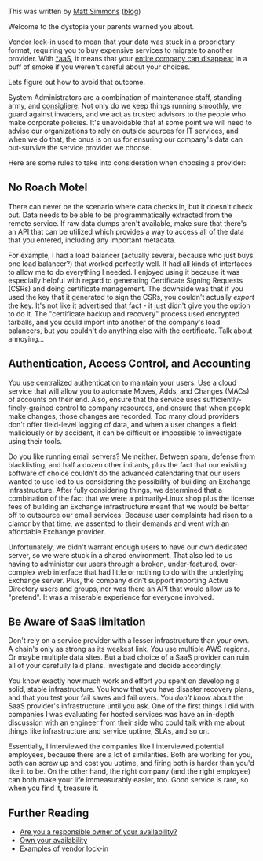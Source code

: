 This was written by [Matt Simmons]() ([blog](http://www.standalone-sysadmin.com/blog/))

Welcome to the dystopia your parents warned you about.

Vendor lock-in used to mean that your data was stuck in a proprietary
format, requiring you to buy expensive services to migrate to another
provider. With [*aaS](http://en.wikipedia.org/wiki/Software_as_a_service), it
means that your [entire company can
disappear](http://www.nbcnews.com/technology/technolog/amazon-web-services-outage-takes-down-netflix-other-sites-1C6611522)
in a puff of smoke if you weren't careful about your choices. 

Lets figure out how to avoid that outcome.

System Administrators are a combination of maintenance staff, standing
army, and [consigliere](http://en.wikipedia.org/wiki/Consigliere). Not only do
we keep things running smoothly, we guard against invaders, and we act as
trusted advisors to the people who make corporate policies. It's unavoidable
that at some point we will need to advise our organizations to rely on outside
sources for IT services, and when we do that, the onus is on us for ensuring
our company's data can out-survive the service provider we choose.

Here are some rules to take into consideration when choosing a provider:

##  No Roach Motel

There can never be the scenario where data checks in, but it doesn't
check out. Data needs to be able to be programmatically extracted from
the remote service. If raw data dumps aren't available, make sure that
there's an API that can be utilized which provides a way to access all
of the data that you entered, including any important metadata.

For example, I had a load balancer (actually several, because who just buys one
load balancer?) that worked perfectly well. It had all kinds of interfaces to
allow me to do everything I needed. I enjoyed using it because it was
especially helpful with regard to generating Certificate Signing Requests
(CSRs) and doing certificate management. The downside was that if you used the
key that it generated to sign the CSRs, you couldn't actually *export* the key.
It's not like it advertised that fact - it just didn't give you the option to
do it.  The "certificate backup and recovery" process used encrypted tarballs,
and you could import into another of the company's load balancers, but you
couldn't do anything else with the certificate. Talk about annoying...

## Authentication, Access Control, and Accounting

You use centralized authentication to maintain your users. Use a cloud
service that will allow you to automate Moves, Adds, and Changes
(MACs) of accounts on their end. Also, ensure that the service uses
sufficiently-finely-grained control to company resources, and ensure
that when people make changes, those changes are recorded. Too many
cloud providers don't offer field-level logging of data, and when a
user changes a field maliciously or by accident, it can be difficult
or impossible to investigate using their tools.

Do you like running email servers? Me neither. Between spam, defense
from blacklisting, and half a dozen other irritants, plus the fact
that our existing software of choice couldn't do the advanced
calendaring that our users wanted to use led to us considering the
possibility of building an Exchange infrastructure. After fully
considering things, we determined that a combination of the fact that
we were a primarily-Linux shop plus the license fees of building an
Exchange infrastructure meant that we would be better off to outsource
our email services. Because user complaints had risen to a clamor by
that time, we assented to their demands and went with an affordable
Exchange provider.

Unfortunately, we didn't warrant enough users to have our own
dedicated server, so we were stuck in a shared environment. That also
led to us having to administer our users through a broken, under-featured,
over-complex web interface that had little or nothing to do
with the underlying Exchange server. Plus, the company didn't support
importing Active Directory users and groups, nor was there an API that
would allow us to "pretend". It was a miserable experience for
everyone involved.

## Be Aware of SaaS limitation

Don't rely on a service provider with a lesser infrastructure than your own. A
chain's only as strong as its weakest link. You use multiple AWS regions. Or
maybe multiple data sites. But a bad choice of a SaaS provider can ruin all of
your carefully laid plans. Investigate and decide accordingly.

You know exactly how much work and effort you spent on developing a
solid, stable infrastructure. You know that you have disaster recovery
plans, and that you test your fail saves and fail overs. You *don't
know* about the SaaS provider's infrastructure until you ask. One of
the first things I did with companies I was evaluating for hosted
services was have an in-depth discussion with an engineer from their
side who could talk with me about things like infrastructure and
service uptime, SLAs, and so on.

Essentially, I interviewed the companies like I interviewed potential
employees, because there are a lot of similarities. Both are working
for you, both can screw up and cost you uptime, and firing both is
harder than you'd like it to be. On the other hand, the right company
(and the right employee) can both make your life immeasurably easier,
too. Good service is rare, so when you find it, treasure it.

## Further Reading

* [Are you a responsible owner of your availability?](http://www.somic.org/2010/07/06/are-you-a-responsible-owner-of-your-availability/)
* [Own your availability](http://cwebber.ucr.edu/2011/08/own-your-availability/)
* [Examples of vendor lock-in](http://en.wikipedia.org/wiki/Vendor_lock-in)
